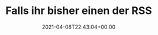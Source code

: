 ---
retweeted: false
source: <a href="https://about.twitter.com/products/tweetdeck" rel="nofollow">TweetDeck</a>
entities:
  hashtags:
  - text: indieweb
    indices:
    - '241'
    - '250'
  symbols: []
  user_mentions: []
  urls:
  - url: https://t.co/DXmBF2fDge
    expanded_url: https://bit.ly/3s1ZrXx
    display_url: bit.ly/3s1ZrXx
    indices:
    - '197'
    - '220'
display_text_range:
- '0'
- '250'
favorite_count: '1'
id_str: '1380290123938598921'
truncated: false
retweet_count: '0'
id: '1380290123938598921'
possibly_sensitive: false
created_at: Thu Apr 08 22:43:04 +0000 2021
favorited: false
full_text: |-
  Falls ihr bisher einen der RSS Feeds von meiner Seite abonniert hattet, sollte der nun 99% weniger Rauschen enthalten. Für jede Kategorie gibt es jetzt individuelle Feeds, z.B. für Pixelfed Fotos:  mit link zum Feed.

  #indieweb
lang: de
quote_url: https://bit.ly/3s1ZrXx
tags:
- indieweb
- pesos:twitter
date: '2021-04-08T22:43:04+00:00'
src: https://twitter.com/bascht/status/1380290123938598921
original_url: https://twitter.com/bascht/status/1380290123938598921
type: twitter_tweet
text: |-
  Falls ihr bisher einen der RSS Feeds von meiner Seite abonniert hattet, sollte der nun 99% weniger Rauschen enthalten. Für jede Kategorie gibt es jetzt individuelle Feeds, z.B. für Pixelfed Fotos:  mit link zum Feed.

  #indieweb
title: 'Falls ihr bisher einen der RSS '

---